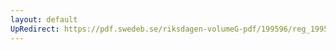 ```yaml
---
layout: default
UpRedirect: https://pdf.swedeb.se/riksdagen-volumeG-pdf/199596/reg_199596/reg_199596_0108.pdf
---
```

